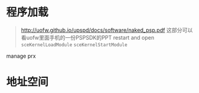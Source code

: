 # 程序加载
> http://uofw.github.io/upspd/docs/software/naked_psp.pdf
这部分可以看uofw里面手机的一份PSPSDK的PPT
restart and open
`sceKernelLoadModule`
`sceKernelStartModule`

manage prx

# 地址空间
